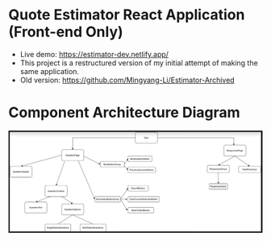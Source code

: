 # Quote Estimator React Application (Front-end Only)
- Live demo: https://estimator-dev.netlify.app/
- This project is a restructured version of my initial attempt of making the same application.
- Old version: https://github.com/Mingyang-Li/Estimator-Archived

# Component Architecture Diagram
![Component Architecture Diagram](https://github.com/Mingyang-Li/Quote-Estimator/blob/main/Component%20Architecture.PNG)
